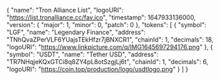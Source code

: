 {
    "name": "Tron Alliance List",
    "logoURI": "https://list.tronalliance.cc/fav.ico",
    "timestamp": 1647933136000,
    "version": {
        "major": 1,
        "minor": 0,
        "patch": 0
    },
    "tokens": [
        {
            "symbol": "LGF",
            "name": "Legendary Finance",
            "address": "TNhQvaZPerVLF6YUajsTEkHfzr7jBNXCR1",
            "chainId": 1,
            "decimals": 18,
            "logoURI": "https://www.linkpicture.com/q/IMG1645697294176.png"
        },
        {
            "symbol": "USDT",
            "name": "Tether USD",
            "address": "TR7NHqjeKQxGTCi8q8ZY4pL8otSzgjLj6t",
            "chainId": 1,
            "decimals": 6,
            "logoURI": "https://coin.top/production/logo/usdtlogo.png"
        }
    ]
}
